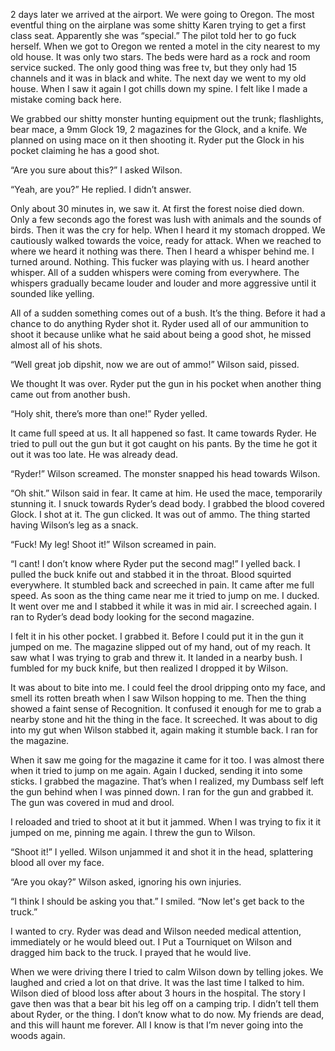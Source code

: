 2 days later we arrived at the airport. We were going to Oregon. The most eventful thing on the airplane was some shitty Karen trying to get a first class seat. Apparently she was “special.” The pilot told her to go fuck herself. When we got to Oregon we rented a motel in the city nearest to my old house. It was only two stars. The beds were hard as a rock and room service sucked. The only good thing was free tv, but they only had 15 channels and it was in black and white. The next day we went to my old house. When I saw it again I got chills down my spine. I felt like I made a mistake coming back here.

We grabbed our shitty monster hunting equipment out the trunk; flashlights, bear mace, a 9mm Glock 19, 2 magazines for the Glock, and a knife. We planned on using mace on it then shooting it. Ryder put the Glock in his pocket claiming he has a good shot.

“Are you sure about this?” I asked Wilson.

“Yeah, are you?” He replied. I didn’t answer.

Only about 30 minutes in, we saw it. At first the forest noise died down. Only a few seconds ago the forest was lush with animals and the sounds of birds. Then it was the cry for help. When I heard it my stomach dropped. We cautiously walked towards the voice, ready for attack. When we reached to where we heard it nothing was there. Then I heard a whisper behind me. I turned around. Nothing. This fucker was playing with us. I heard another whisper. All of a sudden whispers were coming from everywhere. The whispers gradually became louder and louder and more aggressive until it sounded like yelling.

All of a sudden something comes out of a bush. It’s the thing. Before it had a chance to do anything Ryder shot it. Ryder used all of our ammunition to shoot it because unlike what he said about being a good shot, he missed almost all of his shots.

“Well great job dipshit, now we are out of ammo!” Wilson said, pissed.

We thought It was over. Ryder put the gun in his pocket when another thing came out from another bush.

“Holy shit, there’s more than one!” Ryder yelled.

It came full speed at us. It all happened so fast. It came towards Ryder. He tried to pull out the gun but it got caught on his pants. By the time he got it out it was too late. He was already dead. 

“Ryder!” Wilson screamed. The monster snapped his head towards Wilson.

“Oh shit.” Wilson said in fear. It came at him. He used the mace, temporarily stunning it. I snuck towards Ryder’s dead body. I grabbed the blood covered Glock. I shot at it. The gun clicked. It was out of ammo. The thing started having Wilson’s leg as a snack.

“Fuck! My leg! Shoot it!” Wilson screamed in pain.

“I cant! I don’t know where Ryder put the second mag!” I yelled back. I pulled the buck knife out and stabbed it in the throat. Blood squirted everywhere. It stumbled back and screeched in pain. It came after me full speed. As soon as the thing came near me it tried to jump on me. I ducked. It went over me and I stabbed it while it was in mid air. I screeched again. I ran to Ryder’s dead body looking for the second magazine.

I felt it in his other pocket. I grabbed it. Before I could put it in the gun it jumped on me. The magazine slipped out of my hand, out of my reach. It saw what I was trying to grab and threw it. It landed in a nearby bush. I fumbled for my buck knife, but then realized I dropped it by Wilson.

It was about to bite into me. I could feel the drool dripping onto my face, and smell its rotten breath when I saw Wilson hopping to me. Then the thing showed a faint sense of Recognition. It confused it enough for me to grab a nearby stone and hit the thing in the face. It screeched. It was about to dig into my gut when Wilson stabbed it, again making it stumble back. I ran for the magazine.

When it saw me going for the magazine it came for it too. I was almost there when it tried to jump on me again. Again I ducked, sending it into some sticks. I grabbed the magazine. That’s when I realized, my Dumbass self left the gun behind when I was pinned down. I ran for the gun and grabbed it. The gun was covered in mud and drool.

I reloaded and tried to shoot at it but it jammed. When I was trying to fix it it jumped on me, pinning me again. I threw the gun to Wilson.

“Shoot it!” I yelled. Wilson unjammed it and shot it in the head, splattering blood all over my face.

“Are you okay?” Wilson asked, ignoring his own injuries.

“I think I should be asking you that.” I smiled. 
“Now let's get back to the truck.”

I wanted to cry. Ryder was dead and Wilson needed medical attention, immediately or he would bleed out. I Put a Tourniquet on Wilson and dragged him back to the truck. I prayed that he would live.

When we were driving there I tried to calm Wilson down by telling jokes. We laughed and cried a lot on that drive. It was the last time I talked to him. Wilson died of blood loss after about 3 hours in the hospital. The story I gave then was that a bear bit his leg off on a camping trip. I didn’t tell them about Ryder, or the thing. I don’t know what to do now. My friends are dead, and this will haunt me forever. All I know is that I’m never going into the woods again.